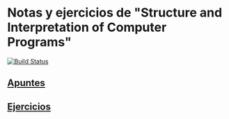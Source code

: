 # Notas y ejercicios de "Structure and Interpretation of Computer Programs"

[![Build Status](https://travis-ci.org/miguel-vila/sicp.svg)](https://travis-ci.org/miguel-vila/sicp)

## [Apuntes](https://github.com/miguel-vila/sicp/blob/master/Apuntes.md)

## [Ejercicios](https://github.com/miguel-vila/sicp/blob/master/src/sicp)
